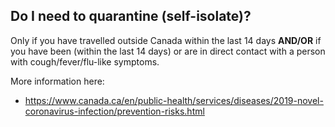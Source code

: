 ## Do I need to quarantine (self-isolate)?

Only if you have travelled outside Canada within the last 14 days **AND/OR** if you have been (within the last 14 days) or are in direct contact with a person with cough/fever/flu-like symptoms.

More information here:

- https://www.canada.ca/en/public-health/services/diseases/2019-novel-coronavirus-infection/prevention-risks.html
